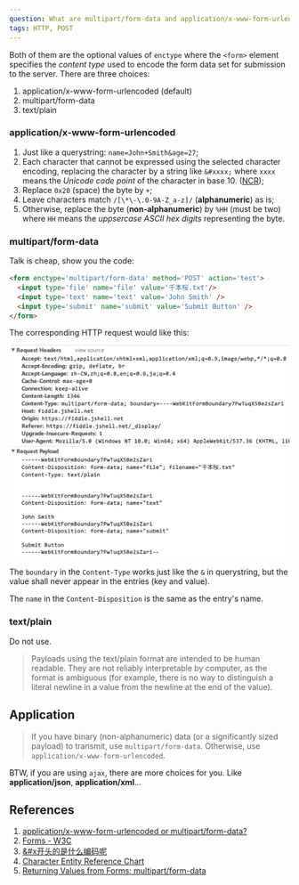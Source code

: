 ```yaml
---
question: What are multipart/form-data and application/x-www-form-urlencoded?
tags: HTTP, POST
---
```


Both of them are the optional values of `enctype` where the `<form>` element specifies the *content type* used to encode the form data set for submission to the server. There are three choices:

1. application/x-www-form-urlencoded (default)
2. multipart/form-data
3. text/plain

### application/x-www-form-urlencoded

1. Just like a querystring: `name=John+Smith&age=27`;
2. Each character that cannot be expressed using the selected character encoding, replacing the character by a string like `&#xxxx;` where `xxxx` means the *Unicode code point* of the character in base 10. ([NCR](https://en.wikipedia.org/wiki/Numeric_character_reference));
3. Replace `0x20` (space) the byte by `+`;
4. Leave characters match `/[\*\-\.0-9A-Z_a-z]/` (**alphanumeric**) as is;
5. Otherwise, replace the byte (**non-alphanumeric**) by `%HH` (must be two) where `HH` means the *uppsercase ASCII hex digits* representing the byte.

### multipart/form-data

Talk is cheap, show you the code:

```html
<form enctype='multipart/form-data' method='POST' action='test'>
  <input type='file' name='file' value='千本桜.txt'/>
  <input type='text' name='text' value='John Smith' />
  <input type='submit' name='submit' value='Submit Button' />
</form>
```

The corresponding HTTP request would like this:

![multipart/form-data](images/multipart-form-data.png)

The `boundary` in the `Content-Type` works just like the `&` in querystring, but the value shall never appear in the entries (key and value).

The `name` in the `Content-Disposition` is the same as the entry's name.

### text/plain

Do not use.

> Payloads using the text/plain format are intended to be human readable. They are not reliably interpretable by computer, as the format is ambiguous (for example, there is no way to distinguish a literal newline in a value from the newline at the end of the value).

## Application

> If you have binary (non-alphanumeric) data (or a significantly sized payload) to transmit, use `multipart/form-data`. Otherwise, use `application/x-www-form-urlencoded`.

BTW, if you are using `ajax`, there are more choices for you. Like **application/json**, **application/xml**...

## References

1. [application/x-www-form-urlencoded or multipart/form-data?](https://stackoverflow.com/questions/4007969/application-x-www-form-urlencoded-or-multipart-form-data)
2. [Forms - W3C](https://www.w3.org/TR/html5/forms.html#url-encoded-form-data)
3. [&#x开头的是什么编码呢](https://www.zhihu.com/question/21390312/answer/18091465)
4. [Character Entity Reference Chart](https://dev.w3.org/html5/html-author/charref)
5. [Returning Values from Forms: multipart/form-data](https://www.ietf.org/rfc/rfc2388.txt)
